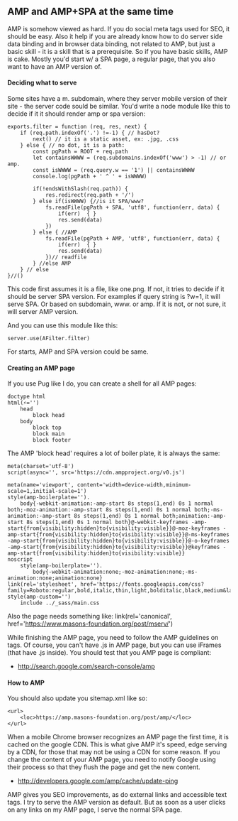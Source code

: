 ## AMP and AMP+SPA at the same time

AMP is somehow viewed as hard. If you do social meta tags used for SEO, it should be easy. Also it help if you are already know how to do server side data binding and in browser data binding, not related to AMP, but just a basic skill - it is a skill that is a prerequisite. So if you have basic skills, AMP is cake.
Mostly you'd start w/ a SPA page, a regular page, that you also want to have an AMP version of.

#### Deciding what to serve
Some sites have a m. subdomain, where they server mobile version of their site - the server code sould be similar. You'd write a node module like this to decide if it it should render amp or spa version:

	exports.filter = function (req, res, next) {
		if (req.path.indexOf('.') !=-1) { // hasDot?
			next() // it is a static asset, ex: .jpg, .css
		} else { // no dot, it is a path:
			const pgPath = ROOT + req.path
			let containsWWWW = (req.subdomains.indexOf('www') > -1) // or amp.
			const isWWWW = (req.query.w == '1') || containsWWWW				
			console.log(pgPath + ' ^ ' + isWWWW)

			if(!endsWithSlash(req.path)) {
				res.redirect(req.path + '/')			
			} else if(isWWWW) {//is it SPA/www? 
				fs.readFile(pgPath + SPA, 'utf8', function(err, data) {
					if(err)  { }
					res.send(data)
				})
			} else { //AMP 
				fs.readFile(pgPath + AMP, 'utf8', function(err, data) {
					if(err)  { }
					res.send(data)
				})// readfile
			} //else AMP
		} // else
	}//()

This code first assumes it is a file, like one.png. If not, it tries to decide if it should be server SPA version. For examples if query string is ?w=1, it will serve SPA. Or based on subdomain, www. or amp. If it is not, or not sure, it will server AMP version.

And you can use this module like this:

	server.use(AFilter.filter)

For starts, AMP and SPA version could be same. 

#### Creating an AMP page
If you use Pug like I do, you can create a shell for all AMP pages:

	doctype html
	html(⚡='')
		head
			block head
		body
			block top
			block main
			block footer

The AMP 'block head' requires a lot of boiler plate, it is always the same:

	meta(charset='utf-8')
	script(async='', src='https://cdn.ampproject.org/v0.js')

	meta(name='viewport', content='width=device-width,minimum-scale=1,initial-scale=1')
	style(amp-boilerplate='').
		body{-webkit-animation:-amp-start 8s steps(1,end) 0s 1 normal both;-moz-animation:-amp-start 8s steps(1,end) 0s 1 normal both;-ms-animation:-amp-start 8s steps(1,end) 0s 1 normal both;animation:-amp-start 8s steps(1,end) 0s 1 normal both}@-webkit-keyframes -amp-start{from{visibility:hidden}to{visibility:visible}}@-moz-keyframes -amp-start{from{visibility:hidden}to{visibility:visible}}@-ms-keyframes -amp-start{from{visibility:hidden}to{visibility:visible}}@-o-keyframes -amp-start{from{visibility:hidden}to{visibility:visible}}@keyframes -amp-start{from{visibility:hidden}to{visibility:visible}}
	noscript
		style(amp-boilerplate='').
			body{-webkit-animation:none;-moz-animation:none;-ms-animation:none;animation:none}
	link(rel='stylesheet', href='https://fonts.googleapis.com/css?family=Roboto:regular,bold,italic,thin,light,bolditalic,black,medium&lang=en')
	style(amp-custom='')
		include ../_sass/main.css

Also the page needs something like:
	link(rel='canonical', href='https://www.masons-foundation.org/post/mserv/')


While finishing the AMP page, you need to follow the AMP guidelines on tags. Of course, you can't have .js in AMP page, but you can use iFrames (that have .js inside). You should test that you AMP page is compliant:

- <http://search.google.com/search-console/amp>

#### How to AMP
You should also update you sitemap.xml like so:

	<url>
		<loc>https://amp.masons-foundation.org/post/amp/</loc>
	</url>

When a mobile Chrome browser recognizes an AMP page the first time, it is cached on the google CDN. This is what give AMP it's speed, edge serving by a CDN, for those that may not be using a CDN for some reason. If you change the content of your AMP page, you need to notify Google using their process so that they flush the page and get the new content. 

- <http://developers.google.com/amp/cache/update-ping>

AMP gives you SEO improvements, as do external links and accessible text tags. I try to serve the AMP version as default. But as soon as a user clicks on any links on my AMP page, I serve the normal SPA page. 